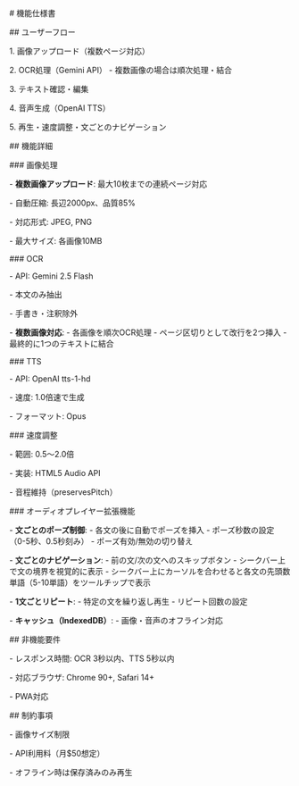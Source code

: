 \# 機能仕様書



\## ユーザーフロー

1\. 画像アップロード（複数ページ対応）

2\. OCR処理（Gemini API） - 複数画像の場合は順次処理・結合

3\. テキスト確認・編集

4\. 音声生成（OpenAI TTS）

5\. 再生・速度調整・文ごとのナビゲーション



\## 機能詳細



\### 画像処理

\- **複数画像アップロード**: 最大10枚までの連続ページ対応

\- 自動圧縮: 長辺2000px、品質85%

\- 対応形式: JPEG, PNG

\- 最大サイズ: 各画像10MB



\### OCR

\- API: Gemini 2.5 Flash

\- 本文のみ抽出

\- 手書き・注釈除外

\- **複数画像対応**:
  \- 各画像を順次OCR処理
  \- ページ区切りとして改行を2つ挿入
  \- 最終的に1つのテキストに結合



\### TTS

\- API: OpenAI tts-1-hd

\- 速度: 1.0倍速で生成

\- フォーマット: Opus



\### 速度調整

\- 範囲: 0.5〜2.0倍

\- 実装: HTML5 Audio API

\- 音程維持（preservesPitch）



\### オーディオプレイヤー拡張機能

\- **文ごとのポーズ制御**:
  \- 各文の後に自動でポーズを挿入
  \- ポーズ秒数の設定（0-5秒、0.5秒刻み）
  \- ポーズ有効/無効の切り替え

\- **文ごとのナビゲーション**:
  \- 前の文/次の文へのスキップボタン
  \- シークバー上で文の境界を視覚的に表示
  \- シークバー上にカーソルを合わせると各文の先頭数単語（5-10単語）をツールチップで表示

\- **1文ごとリピート**:
  \- 特定の文を繰り返し再生
  \- リピート回数の設定

\- **キャッシュ（IndexedDB）**:
  \- 画像・音声のオフライン対応



\## 非機能要件

\- レスポンス時間: OCR 3秒以内、TTS 5秒以内

\- 対応ブラウザ: Chrome 90+, Safari 14+

\- PWA対応



\## 制約事項

\- 画像サイズ制限

\- API利用料（月$50想定）

\- オフライン時は保存済みのみ再生

